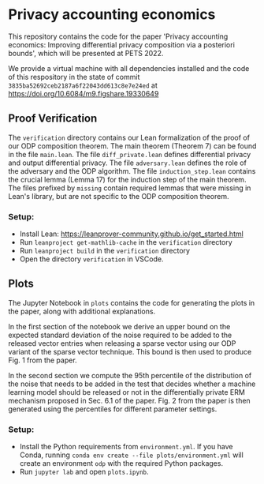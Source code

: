 # Privacy accounting economics

This repository contains the code for the paper 'Privacy accounting economics: Improving differential privacy composition via a posteriori bounds', which will be presented at PETS 2022.

We provide a virtual machine with all dependencies installed and the code of this respository in the state of commit `3835ba52692ceb2187a6f22043dd613c8e7e24ed` at https://doi.org/10.6084/m9.figshare.19330649

## Proof Verification

The `verification` directory contains our Lean formalization of the proof of our ODP composition theorem. The main theorem (Theorem 7) can be found in the file `main.lean`. The file `diff_private.lean` defines differential privacy and output differential privacy. The file `adversary.lean` defines the role of the adversary and the ODP algorithm. The file `induction_step.lean` contains the crucial lemma (Lemma 17) for the induction step of the main theorem. The files prefixed by `missing` contain required lemmas that were missing in Lean's library, but are not specific to the ODP composition theorem.

### Setup:

* Install Lean: https://leanprover-community.github.io/get_started.html
* Run `leanproject get-mathlib-cache` in the `verification` directory
* Run `leanproject build` in the `verification` directory
* Open the directory `verification` in VSCode.

## Plots

The Jupyter Notebook in `plots` contains the code for generating the plots in the paper, along with additional explanations.

In the first section of the notebook we derive an upper bound on the expected standard deviation of the noise required to be added to the released vector entries when releasing a sparse vector using our ODP variant of the sparse vector technique. This bound is then used to produce Fig. 1 from the paper.

In the second section we compute the 95th percentile of the distribution of the noise that needs to be added in the test that decides whether a machine learning model should be released or not in the differentially private ERM mechanism proposed in Sec. 6.1 of the paper. Fig. 2 from the paper is then generated using the percentiles for different parameter settings.

### Setup:

* Install the Python requirements from `environment.yml`. If you have Conda, running `conda env create --file plots/environment.yml` will create an environment `odp` with the required Python packages.
* Run `jupyter lab` and open `plots.ipynb`.